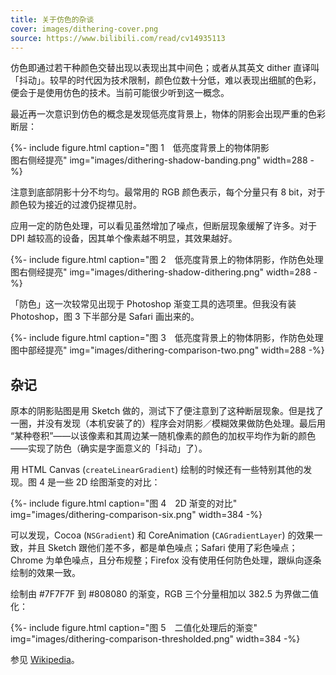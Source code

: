 ```yaml
---
title: 关于仿色的杂谈
cover: images/dithering-cover.png
source: https://www.bilibili.com/read/cv14935113
---
```


仿色即通过若干种颜色交替出现以表现出其中间色；或者从其英文 dither 直译叫「抖动」。较早的时代因为技术限制，颜色位数十分低，难以表现出细腻的色彩，便会于是使用仿色的技术。当前可能很少听到这一概念。

最近再一次意识到仿色的概念是发现低亮度背景上，物体的阴影会出现严重的色彩断层：

{%- include figure.html
    caption="图 1　低亮度背景上的物体阴影<br>图右侧经提亮"
    img="images/dithering-shadow-banding.png"
    width=288 -%}

注意到底部阴影十分不均匀。最常用的 RGB 颜色表示，每个分量只有 8 bit，对于颜色较为接近的过渡仍捉襟见肘。

应用一定的防色处理，可以看见虽然增加了噪点，但断层现象缓解了许多。对于 DPI 越较高的设备，因其单个像素越不明显，其效果越好。

{%- include figure.html
    caption="图 2　低亮度背景上的物体阴影，作防色处理<br>图右侧经提亮"
    img="images/dithering-shadow-dithering.png"
    width=288 -%}

「防色」这一次较常见出现于 Photoshop 渐变工具的选项里。但我没有装 Photoshop，图 3 下半部分是 Safari 画出来的。 

{%- include figure.html
    caption="图 3　低亮度背景上的物体阴影，作防色处理<br>图中部经提亮"
    img="images/dithering-comparison-two.png"
    width=288 -%}

## 杂记

原本的阴影贴图是用 Sketch 做的，测试下了便注意到了这种断层现象。但是找了一圈，并没有发现（本机安装了的）程序会对阴影／模糊效果做防色处理。最后用 “某种卷积”——以该像素和其周边某一随机像素的颜色的加权平均作为新的颜色——实现了防色（确实是字面意义的「抖动」了）。

用 HTML Canvas (`createLinearGradient`) 绘制的时候还有一些特别其他的发现。图 4 是一些 2D 绘图渐变的对比：

{%- include figure.html
    caption="图 4　2D 渐变的对比"
    img="images/dithering-comparison-six.png"
    width=384 -%}

可以发现，Cocoa (`NSGradient`) 和 CoreAnimation (`CAGradientLayer`) 的效果一致，并且 Sketch 跟他们差不多，都是单色噪点；Safari 使用了彩色噪点；Chrome 为单色噪点，且分布规整；Firefox 没有使用任何防色处理，跟纵向逐条绘制的效果一致。

绘制由 #7F7F7F 到 #808080 的渐变，RGB 三个分量相加以 382.5 为界做二值化：

{%- include figure.html
    caption="图 5　二值化处理后的渐变"
    img="images/dithering-comparison-thresholded.png"
    width=384 -%}

参见 [Wikipedia](https://en.wikipedia.org/wiki/Dither)。
